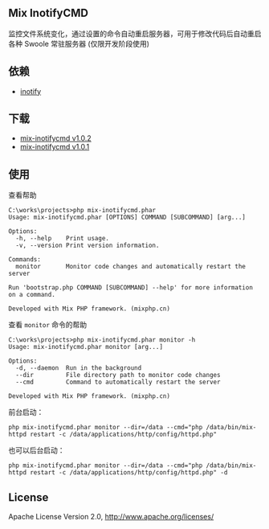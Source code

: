 ## Mix InotifyCMD

监控文件系统变化，通过设置的命令自动重启服务器，可用于修改代码后自动重启各种 Swoole 常驻服务器 (仅限开发阶段使用)

## 依赖

- [inotify](http://pecl.php.net/package/inotify)

## 下载

- [mix-inotifycmd v1.0.2](https://github.com/mix-php/mix-inotifycmd/releases/download/v1.0.2/mix-inotifycmd.phar)
- [mix-inotifycmd v1.0.1](https://github.com/mix-php/mix-inotifycmd/releases/download/v1.0.1/mix-inotifycmd.phar)

## 使用

查看帮助

```
C:\works\projects>php mix-inotifycmd.phar
Usage: mix-inotifycmd.phar [OPTIONS] COMMAND [SUBCOMMAND] [arg...]

Options:
  -h, --help    Print usage.
  -v, --version Print version information.

Commands:
  monitor       Monitor code changes and automatically restart the server

Run 'bootstrap.php COMMAND [SUBCOMMAND] --help' for more information on a command.

Developed with Mix PHP framework. (mixphp.cn)
```

查看 `monitor` 命令的帮助

```
C:\works\projects>php mix-inotifycmd.phar monitor -h
Usage: mix-inotifycmd.phar monitor [arg...]

Options:
  -d, --daemon  Run in the background
  --dir         File directory path to monitor code changes
  --cmd         Command to automatically restart the server

Developed with Mix PHP framework. (mixphp.cn)
```

前台启动：

```
php mix-inotifycmd.phar monitor --dir=/data --cmd="php /data/bin/mix-httpd restart -c /data/applications/http/config/httpd.php"
```

也可以后台启动：

```
php mix-inotifycmd.phar monitor --dir=/data --cmd="php /data/bin/mix-httpd restart -c /data/applications/http/config/httpd.php" -d
```

## License

Apache License Version 2.0, http://www.apache.org/licenses/
